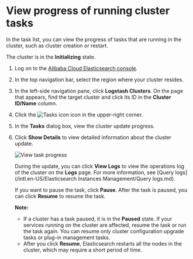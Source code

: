 # View progress of running cluster tasks

In the task list, you can view the progress of tasks that are running in the cluster, such as cluster creation or restart.

The cluster is in the **Initializing** state.

1.  Log on to the [Alibaba Cloud Elasticsearch console](https://elasticsearch.console.aliyun.com/#/home).

2.  In the top navigation bar, select the region where your cluster resides.

3.  In the left-side navigation pane, click **Logstash Clusters**. On the page that appears, find the target cluster and click its ID in the **Cluster ID/Name** column.

4.  Click the ![Tasks icon](https://static-aliyun-doc.oss-accelerate.aliyuncs.com/assets/img/en-US/2187659951/p59966.png) icon in the upper-right corner.

5.  In the **Tasks** dialog box, view the cluster update progress.

6.  Click **Show Details** to view detailed information about the cluster update.

    ![View task progress](https://static-aliyun-doc.oss-accelerate.aliyuncs.com/assets/img/en-US/2187659951/p59968.png)

    During the update, you can click **View Logs** to view the operations log of the cluster on the **Logs** page. For more information, see [Query logs](/intl.en-US/Elasticsearch Instances Management/Query logs.md).

    If you want to pause the task, click **Pause**. After the task is paused, you can click **Resume** to resume the task.

    **Note:**

    -   If a cluster has a task paused, it is in the **Paused** state. If your services running on the cluster are affected, resume the task or run the task again. You can resume only cluster configuration upgrade tasks or plug-in management tasks.
    -   After you click **Resume**, Elasticsearch restarts all the nodes in the cluster, which may require a short period of time.

